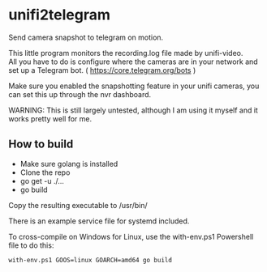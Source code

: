 # unifi2telegram
Send camera snapshot to telegram on motion.

This little program monitors the recording.log file made by unifi-video.  
All you have to do is configure where the cameras are in your network and set up a Telegram bot. ( https://core.telegram.org/bots )  

Make sure you enabled the snapshotting feature in your unifi cameras, you can set this up through the nvr dashboard.

WARNING: This is still largely untested, although I am using it myself and it works pretty well for me.

## How to build

* Make sure golang is installed
* Clone the repo
* go get -u ./...
* go build

Copy the resulting executable to /usr/bin/

There is an example service file for systemd included.

To cross-compile on Windows for Linux, use the with-env.ps1 Powershell file to do this:
```
with-env.ps1 GOOS=linux GOARCH=amd64 go build
```
